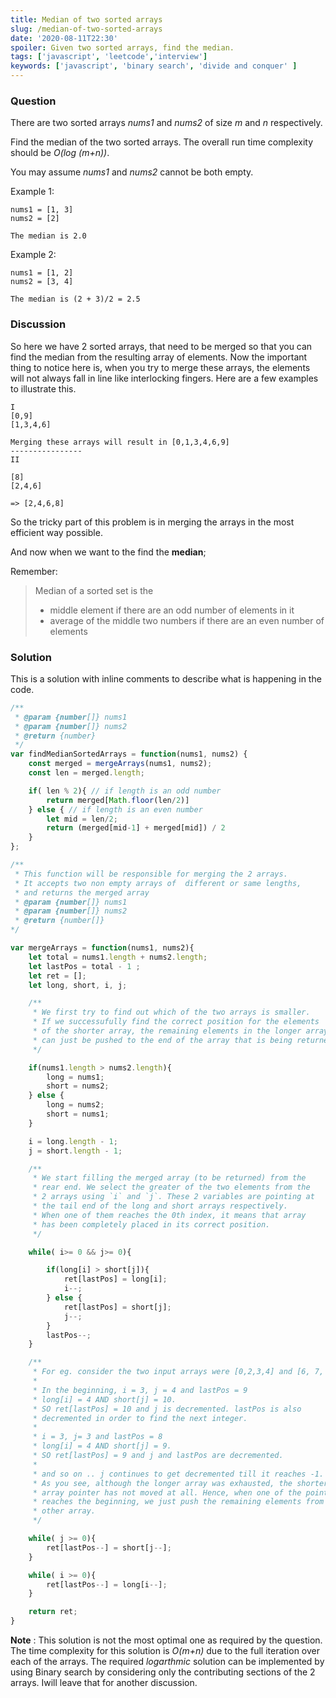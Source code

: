 ```yaml
---
title: Median of two sorted arrays
slug: /median-of-two-sorted-arrays
date: '2020-08-11T22:30'
spoiler: Given two sorted arrays, find the median.
tags: ['javascript', 'leetcode','interview']
keywords: ['javascript', 'binary search', 'divide and conquer' ]
---
```


### Question
There are two sorted arrays *nums1* and *nums2* of size *m* and *n* respectively.

Find the median of the two sorted arrays. The overall run time complexity should be *O(log (m+n))*.

You may assume *nums1* and *nums2* cannot be both empty.

Example 1:
```
nums1 = [1, 3]
nums2 = [2]

The median is 2.0
```
Example 2:
```
nums1 = [1, 2]
nums2 = [3, 4]

The median is (2 + 3)/2 = 2.5
```

### Discussion

So here we have 2 sorted arrays, that need to be merged so that you can find the median from the resulting array of elements. Now the important thing to notice here is, when you try to merge these arrays, the elements will not always fall in line like interlocking fingers. Here are a few examples to illustrate this.

```
I
[0,9]
[1,3,4,6]

Merging these arrays will result in [0,1,3,4,6,9]
----------------
II

[8]
[2,4,6]

=> [2,4,6,8]
```
So the tricky part of this problem is in merging the arrays in the most efficient way possible.

And now when we want to the find the **median**;

Remember:
> Median of a sorted set is the
> - middle element if there are an odd number of elements in it
> - average of the middle two numbers if there are an even number of elements


### Solution

This is a solution with inline comments to describe what is happening in the code.

```js
/**
 * @param {number[]} nums1
 * @param {number[]} nums2
 * @return {number}
 */
var findMedianSortedArrays = function(nums1, nums2) {
    const merged = mergeArrays(nums1, nums2);
    const len = merged.length;

    if( len % 2){ // if length is an odd number
        return merged[Math.floor(len/2)]
    } else { // if length is an even number
        let mid = len/2;
        return (merged[mid-1] + merged[mid]) / 2
    }
};

/**
 * This function will be responsible for merging the 2 arrays.
 * It accepts two non empty arrays of  different or same lengths,
 * and returns the merged array
 * @param {number[]} nums1
 * @param {number[]} nums2
 * @return {number[]}
*/

var mergeArrays = function(nums1, nums2){
    let total = nums1.length + nums2.length;
    let lastPos = total - 1 ;
    let ret = [];
    let long, short, i, j;

    /**
     * We first try to find out which of the two arrays is smaller.
     * If we successufully find the correct position for the elements
     * of the shorter array, the remaining elements in the longer array
     * can just be pushed to the end of the array that is being returned.
     */

    if(nums1.length > nums2.length){
        long = nums1;
        short = nums2;
    } else {
        long = nums2;
        short = nums1;
    }

    i = long.length - 1;
    j = short.length - 1;

    /**
     * We start filling the merged array (to be returned) from the
     * rear end. We select the greater of the two elements from the
     * 2 arrays using `i` and `j`. These 2 variables are pointing at
     * the tail end of the long and short arrays respectively.
     * When one of them reaches the 0th index, it means that array
     * has been completely placed in its correct position.
     */

    while( i>= 0 && j>= 0){

        if(long[i] > short[j]){
            ret[lastPos] = long[i];
            i--;
        } else {
            ret[lastPos] = short[j];
            j--;
        }
        lastPos--;
    }

    /**
     * For eg. consider the two input arrays were [0,2,3,4] and [6, 7, 8, 9, 10]
     *
     * In the beginning, i = 3, j = 4 and lastPos = 9
     * long[i] = 4 AND short[j] = 10.
     * SO ret[lastPos] = 10 and j is decremented. lastPos is also
     * decremented in order to find the next integer.
     *
     * i = 3, j= 3 and lastPos = 8
     * long[i] = 4 AND short[j] = 9.
     * SO ret[lastPos] = 9 and j and lastPos are decremented.
     *
     * and so on .. j continues to get decremented till it reaches -1.
     * As you see, although the longer array was exhausted, the shorter
     * array pointer has not moved at all. Hence, when one of the pointer
     * reaches the beginning, we just push the remaining elements from the
     * other array.
     */

    while( j >= 0){
        ret[lastPos--] = short[j--];
    }

    while( i >= 0){
        ret[lastPos--] = long[i--];
    }

    return ret;
}
```

**Note** : This solution is not the most optimal one as required by the question. The time complexity for this solution is *O(m+n)* due to the full iteration over each of the arrays. The required *logarthmic* solution can be implemented by using Binary search by considering only the contributing sections of the 2 arrays.  Iwill leave that for another discussion.
